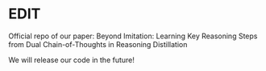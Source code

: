 # EDIT
Official repo of our paper: Beyond Imitation: Learning Key Reasoning Steps from Dual Chain-of-Thoughts in Reasoning Distillation

We will release our code in the future!
